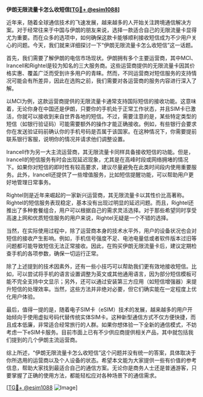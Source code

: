 **伊朗无限流量卡怎么收短信[[TG💪+ @esim1088](https://t.me/s/esim1088)]**

近年来，随着全球通信技术的飞速发展，越来越多的人开始关注跨境通信解决方案。对于经常往来于中国与伊朗的朋友来说，选择一款适合自己的无限流量卡显得尤为重要。而在众多的选项中，如何确保这款卡能够顺利接收短信成为不少用户关心的问题。今天，我们就来详细探讨一下“伊朗无限流量卡怎么收短信”这一话题。

首先，我们需要了解伊朗的电信市场现状。伊朗拥有多个主要运营商，其中MCI、Irancell和Rightel是较为知名的三大服务商。这些运营商提供的无限流量卡因其价格实惠、覆盖广泛而受到许多用户的青睐。然而，不同运营商对短信服务的支持情况可能会有所差异，因此在选购之前，我们需要对各运营商的服务内容进行深入了解。

以MCI为例，这款运营商提供的无限流量卡通常支持国际短信的接收功能。这意味着，无论你身在中国还是伊朗，只要你的手机处于正常工作状态，并且SIM卡已激活，你就可以接收到来自世界各地的短信。不过，需要注意的是，某些特定类型的短信（如银行验证码）可能需要额外的操作才能正确接收。例如，有些银行会要求你在发送验证码前确认你的手机号码是否属于该国家。在这种情况下，你需要提前联系银行客服，说明你的情况并请求他们调整设置。

Irancell作为另一大主流运营商，其无限流量卡同样具备接收短信的功能。但是，Irancell的短信服务有时会出现延迟现象，尤其是在高峰时段或网络拥堵的情况下。如果你对短信的即时性有较高要求，建议尽量避免在此类时间段内使用重要服务。此外，Irancell还提供了一些增值服务，比如短信提醒功能，可以帮助用户更好地管理日常事务。

Rightel则是近年来崛起的一家新兴运营商，其无限流量卡以其性价比高著称。Rightel的短信服务表现稳定，基本没有出现过明显的延迟问题。而且，Rightel还推出了多种套餐组合，用户可以根据自己的需求灵活选择。对于那些希望同时享受高速上网和优质短信服务的用户来说，Rightel无疑是一个不错的选择。

当然，在实际使用过程中，除了运营商本身的技术水平外，用户的设备状况也会对短信的接收产生影响。例如，手机信号强度不足、电池电量低或者软件版本过旧等问题都可能导致短信无法正常接收。因此，在购买伊朗无限流量卡后，建议定期检查手机的各项参数，确保一切运行正常。

除了上述提到的技术因素外，还有一些小技巧可以帮助我们更有效地接收短信。比如，可以尝试将手机的语言设置调整为英文或其他通用语言，因为部分短信模板可能不完全支持中文显示；另外，还可以通过安装第三方应用（如短信增强器）来提升短信的处理效率。当然，这些方法并非绝对必要，但它们确实能在一定程度上优化用户体验。

最后，值得一提的是，随着电子SIM卡（eSIM）技术的发展，越来越多的用户开始倾向于使用虚拟号码代替传统实体SIM卡。这种新型通信方式不仅方便快捷，而且成本低廉，非常适合经常旅行的人群。如果你想体验一下全新的通信模式，不妨考虑一下eSIM卡服务。目前市面上已有不少供应商提供相关产品，其中就包括我们提到的几个伊朗主流运营商。

综上所述，“伊朗无限流量卡怎么收短信”这个问题并没有统一的答案，具体取决于你所选用的运营商以及个人设备的状态。希望本文能为大家提供一些有价值的参考信息，帮助大家找到最适合自己的通信方案。无论你是商务人士还是普通游客，只要掌握了正确的使用方法，都能轻松应对各种场景下的通信需求。

[[TG💪+ @esim1088](https://t.me/s/esim1088) ![Image](https://i.postimg.cc/4NQfJmqS/Snipaste-2025-05-13-00-14-12.png)]
